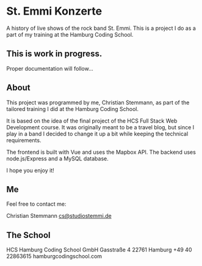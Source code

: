 # St. Emmi Konzerte
A history of live shows of the rock band St. Emmi.
This is a project I do as a part of my training at the Hamburg Coding School.

## This is work in progress.

Proper documentation will follow...

## About

This project was programmed by me, Christian Stemmann, as part of the tailored training I did at the Hamburg Coding School.

It is based on the idea of the final project of the HCS Full Stack Web Development course. It was originally meant to be a travel blog, but since I play in a band I decided to change it up a bit while keeping the technical requirements.

The frontend is built with Vue and uses the Mapbox API. The backend uses node.js/Express and a MySQL database.

I hope you enjoy it!

## Me

Feel free to contact me:

Christian Stemmann
cs@studiostemmi.de

## The School

HCS Hamburg Coding School GmbH
Gasstraße 4
22761 Hamburg
+49 40 22863615
hamburgcodingschool.com